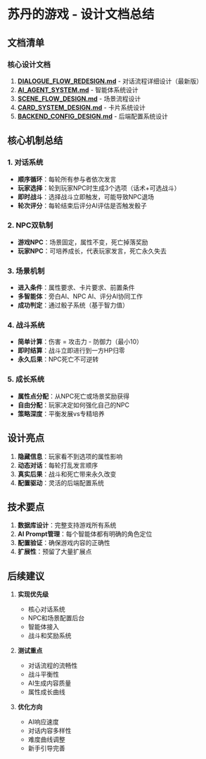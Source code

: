 # 苏丹的游戏 - 设计文档总结

## 文档清单

### 核心设计文档
1. **[DIALOGUE_FLOW_REDESIGN.md](DIALOGUE_FLOW_REDESIGN.md)** - 对话流程详细设计（最新版）
2. **[AI_AGENT_SYSTEM.md](AI_AGENT_SYSTEM.md)** - 智能体系统设计
3. **[SCENE_FLOW_DESIGN.md](SCENE_FLOW_DESIGN.md)** - 场景流程设计
4. **[CARD_SYSTEM_DESIGN.md](CARD_SYSTEM_DESIGN.md)** - 卡片系统设计
5. **[BACKEND_CONFIG_DESIGN.md](BACKEND_CONFIG_DESIGN.md)** - 后端配置系统设计

## 核心机制总结

### 1. 对话系统
- **顺序循环**：每轮所有参与者依次发言
- **玩家选择**：轮到玩家NPC时生成3个选项（话术+可选战斗）
- **即时战斗**：选择战斗立即触发，可能导致NPC退场
- **轮次评分**：每轮结束后评分AI评估是否触发骰子

### 2. NPC双轨制
- **游戏NPC**：场景固定，属性不变，死亡掉落奖励
- **玩家NPC**：可培养成长，代表玩家发言，死亡永久失去

### 3. 场景机制
- **进入条件**：属性要求、卡片要求、前置条件
- **多智能体**：旁白AI、NPC AI、评分AI协同工作
- **成功判定**：通过骰子系统（基于智力值）

### 4. 战斗系统
- **简单计算**：伤害 = 攻击力 - 防御力（最小10）
- **即时结算**：战斗立即进行到一方HP归零
- **永久后果**：NPC死亡不可逆转

### 5. 成长系统
- **属性点分配**：从NPC死亡或场景奖励获得
- **自由分配**：玩家决定如何强化自己的NPC
- **策略深度**：平衡发展vs专精培养

## 设计亮点

1. **隐藏信息**：玩家看不到选项的属性影响
2. **动态对话**：每轮打乱发言顺序
3. **真实后果**：战斗和死亡带来永久改变
4. **配置驱动**：灵活的后端配置系统

## 技术要点

1. **数据库设计**：完整支持游戏所有系统
2. **AI Prompt管理**：每个智能体都有明确的角色定位
3. **配置验证**：确保游戏内容的正确性
4. **扩展性**：预留了大量扩展点

## 后续建议

1. **实现优先级**
   - 核心对话系统
   - NPC和场景配置后台
   - 智能体接入
   - 战斗和奖励系统

2. **测试重点**
   - 对话流程的流畅性
   - 战斗平衡性
   - AI生成内容质量
   - 属性成长曲线

3. **优化方向**
   - AI响应速度
   - 对话内容多样性
   - 难度曲线调整
   - 新手引导完善